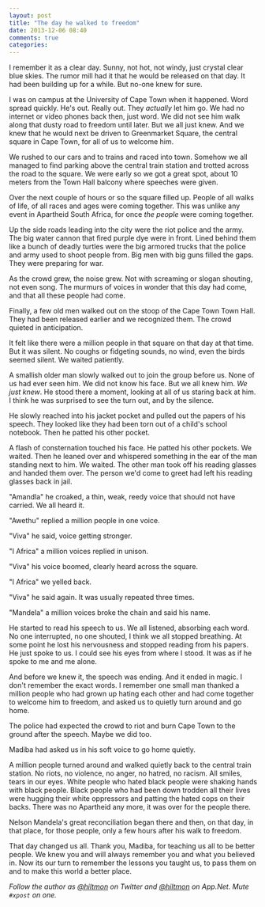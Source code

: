 ```yaml
---
layout: post
title: "The day he walked to freedom"
date: 2013-12-06 08:40
comments: true
categories: 
---
```


I remember it as a clear day. Sunny, not hot, not windy, just crystal clear blue skies. The rumor mill had it that he would be released on that day. It had been building up for a while. But no-one knew for sure.

I was on campus at the University of Cape Town when it happened. Word spread quickly. He's out. Really out. They *actually* let him go. We had no internet or video phones back then, just word. We did not see him walk along that dusty road to freedom until later. But we all just knew. And we knew that he would next be driven to Greenmarket Square, the central square in Cape Town, for all of us to welcome him.

We rushed to our cars and to trains and raced into town. Somehow we all managed to find parking above the central train station and trotted across the road to the square. We were early so we got a great spot, about 10 meters from the Town Hall balcony where speeches were given.

Over the next couple of hours or so the square filled up. People of all walks of life, of all races and ages were coming together. This was unlike any event in Apartheid South Africa, for once *the people* were coming together.

Up the side roads leading into the city were the riot police and the army. The big water cannon that fired purple dye were in front. Lined behind them like a bunch of deadly turtles were the big armored trucks that the police and army used to shoot people from. Big men with big guns filled the gaps. They were preparing for war.

As the crowd grew, the noise grew. Not with screaming or slogan shouting, not even song. The murmurs of voices in wonder that this day had come, and that all these people had come.

Finally, a few old men walked out on the stoop of the Cape Town Town Hall. They had been released earlier and we recognized them. The crowd quieted in anticipation.

It felt like there were a million people in that square on that day at that time. But it was silent. No coughs or fidgeting sounds, no wind, even the birds seemed silent. We waited patiently.

A smallish older man slowly walked out to join the group before us. None of us had ever seen him. We did not know his face. But we all knew him. *We just knew*. He stood there a moment, looking at all of us staring back at him. I think he was surprised to see the turn out, and by the silence.

He slowly reached into his jacket pocket and pulled out the papers of his speech. They looked like they had been torn out of a child's school notebook. Then he patted his other pocket.

A flash of consternation touched his face. He patted his other pockets. We waited. Then he leaned over and whispered something in the ear of the man standing next to him. We waited. The other man took off his reading glasses and handed them over. The person we'd come to greet had left his reading glasses back in jail.

"Amandla" he croaked, a thin, weak, reedy voice that should not have carried. We all heard it.

"Awethu" replied a million people in one voice.

"Viva" he said, voice getting stronger.

"I Africa" a million voices replied in unison.

"Viva" his voice boomed, clearly heard across the square.

"I Africa" we yelled back.

"Viva" he said again. It was usually repeated three times.

"Mandela" a million voices broke the chain and said his name.

He started to read his speech to us. We all listened, absorbing each word. No one interrupted, no one shouted, I think we all stopped breathing. At some point he lost his nervousness and stopped reading from his papers. He just spoke to us. I could see his eyes from where I stood. It was as if he spoke to me and me alone.

And before we knew it, the speech was ending. And it ended in magic. I don't remember the exact words. I remember one small man thanked a million people who had grown up hating each other and had come together to welcome him to freedom, and asked us to quietly turn around and go home.

The police had expected the crowd to riot and burn Cape Town to the ground after the speech. Maybe we did too.

Madiba had asked us in his soft voice to go home quietly.

A million people turned around and walked quietly back to the central train station. No riots, no violence, no anger, no hatred, no racism. All smiles, tears in our eyes. White people who hated black people were shaking hands with black people. Black people who had been down trodden all their lives were hugging their white oppressors and patting the hated cops on their backs. There was no Apartheid any more, it was over for the people there.

Nelson Mandela's great reconciliation began there and then, on that day, in that place, for those people, only a few hours after his walk to freedom.

That day changed us all. Thank you, Madiba, for teaching us all to be better people. We knew you and will always remember you and what you believed in. Now its our turn to remember the lessons you taught us, to pass them on and to make this world a better place.

*Follow the author as [@hiltmon](http://twitter.com/hiltmon) on Twitter and [@hiltmon](http://alpha.app.net/hiltmon) on App.Net. Mute `#xpost` on one.*